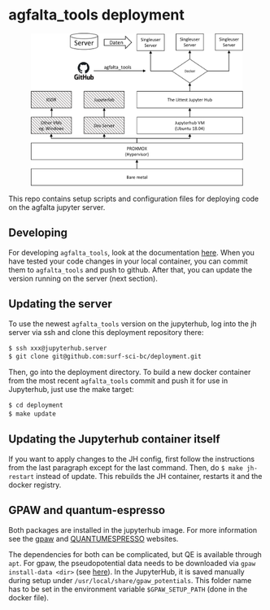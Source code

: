 # agfalta_tools deployment

<p align="center">
  <img width="417" height="300" src="proxmox/deployment.png">
</p>

This repo contains setup scripts and configuration files for deploying code on the agfalta jupyter server.


## Developing

For developing `agfalta_tools`, look at the documentation [here](dev/README.md). When you have tested your code changes in your local container, you can commit them to `agfalta_tools` and push to github. After that, you can update the version running on the server (next section).


## Updating the server

To use the newest `agfalta_tools` version on the jupyterhub, log into the jh server via ssh and clone this deployment repository there:

```sh
$ ssh xxx@jupyterhub.server
$ git clone git@github.com:surf-sci-bc/deployment.git
```

Then, go into the deployment directory. To build a new docker container from the most recent `agfalta_tools` commit and push it for use in Jupyterhub, just use the make target:

```sh
$ cd deployment
$ make update
```


## Updating the Jupyterhub container itself

If you want to apply changes to the JH config, first follow the instructions from the last paragraph except for the last command. Then, do `$ make jh-restart` instead of update. This rebuilds the JH container, restarts it and the docker registry.


## GPAW and quantum-espresso

Both packages are installed in the jupyterhub image. For more information see the [gpaw](https://wiki.fysik.dtu.dk/gpaw/index.html) and [QUANTUMESPRESSO](https://www.quantum-espresso.org/) websites. 

The dependencies for both can be complicated, but QE is available through `apt`. For gpaw, the pseudopotential data needs to be downloaded via `gpaw install-data <dir>` (see [here](https://wiki.fysik.dtu.dk/gpaw/install.html)). In the JupyterHub, it is saved manually during setup under `/usr/local/share/gpaw_potentials`. This folder name has to be set in the environment variable `$GPAW_SETUP_PATH` (done in the docker file).
